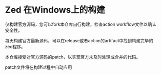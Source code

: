 # Zed 在Windows上的构建

仅构建官方源码，您可以fork本仓库自行构建，检查action workflow文件以确认安全性。

每天构建官方最新源码，可以在release或者action的artifact中找到构建完毕的zed程序。

本仓库接受对官方源码的patch，以实现官方未及时处理或合并的代码。

patch文件将在构建过程中自动应用
